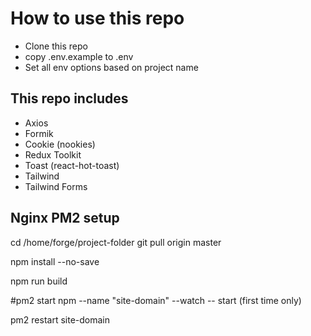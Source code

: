 # How to use this repo

- Clone this repo
- copy .env.example to .env
- Set all env options based on project name

## This repo includes
- Axios
- Formik
- Cookie (nookies)
- Redux Toolkit
- Toast (react-hot-toast)
- Tailwind
- Tailwind Forms


## Nginx PM2 setup
cd /home/forge/project-folder
git pull origin master

npm install --no-save

npm run build

#pm2 start npm --name "site-domain" --watch -- start (first time only)

pm2 restart site-domain
